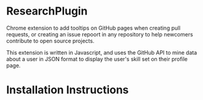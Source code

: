 # ResearchPlugin

Chrome extension to add tooltips on GitHub pages when creating pull requests, or creating an issue repoort in any repository to help newcomers contribute to open source projects.

This extension is written in Javascript, and uses the GitHub API to mine data about a user in JSON format to display the user's skill set on their profile page.

# Installation Instructions
